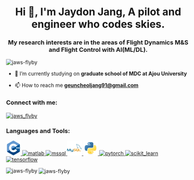 <h1 align="center">Hi 👋, I'm Jaydon Jang, A pilot and engineer who codes skies.</h1>
<h3 align="center">My research interests are in the areas of Flight Dynamics M&S and Flight Control with AI(ML/DL).</h3>

<p align="left"> <img src="https://komarev.com/ghpvc/?username=jaws-flyby&label=Profile%20views&color=0e75b6&style=flat" alt="jaws-flyby" /> </p>

- 🔭 I’m currently studying on **graduate school of MDC at Ajou University**

- 📫 How to reach me **geuncheoljang91@gmail.com**

<h3 align="left">Connect with me:</h3>
<p align="left">
<a href="https://instagram.com/jaws_flyby" target="blank"><img align="center" src="https://raw.githubusercontent.com/rahuldkjain/github-profile-readme-generator/master/src/images/icons/Social/instagram.svg" alt="jaws_flyby" height="30" width="40" /></a>
</p>

<h3 align="left">Languages and Tools:</h3>
<p align="left"> <a href="https://www.w3schools.com/cpp/" target="_blank" rel="noreferrer"> <img src="https://raw.githubusercontent.com/devicons/devicon/master/icons/cplusplus/cplusplus-original.svg" alt="cplusplus" width="40" height="40"/> </a> <a href="https://www.mathworks.com/" target="_blank" rel="noreferrer"> <img src="https://upload.wikimedia.org/wikipedia/commons/2/21/Matlab_Logo.png" alt="matlab" width="40" height="40"/> </a> <a href="https://www.microsoft.com/en-us/sql-server" target="_blank" rel="noreferrer"> <img src="https://www.svgrepo.com/show/303229/microsoft-sql-server-logo.svg" alt="mssql" width="40" height="40"/> </a> <a href="https://www.mysql.com/" target="_blank" rel="noreferrer"> <img src="https://raw.githubusercontent.com/devicons/devicon/master/icons/mysql/mysql-original-wordmark.svg" alt="mysql" width="40" height="40"/> </a> <a href="https://www.python.org" target="_blank" rel="noreferrer"> <img src="https://raw.githubusercontent.com/devicons/devicon/master/icons/python/python-original.svg" alt="python" width="40" height="40"/> </a> <a href="https://pytorch.org/" target="_blank" rel="noreferrer"> <img src="https://www.vectorlogo.zone/logos/pytorch/pytorch-icon.svg" alt="pytorch" width="40" height="40"/> </a> <a href="https://scikit-learn.org/" target="_blank" rel="noreferrer"> <img src="https://upload.wikimedia.org/wikipedia/commons/0/05/Scikit_learn_logo_small.svg" alt="scikit_learn" width="40" height="40"/> </a> <a href="https://www.tensorflow.org" target="_blank" rel="noreferrer"> <img src="https://www.vectorlogo.zone/logos/tensorflow/tensorflow-icon.svg" alt="tensorflow" width="40" height="40"/> </a> </p>

<p><img align="left" src="https://github-readme-stats.vercel.app/api/top-langs?username=jaws-flyby&show_icons=true&locale=en&layout=compact" alt="jaws-flyby" /></p>

<p>&nbsp;<img align="center" src="https://github-readme-stats.vercel.app/api?username=jaws-flyby&show_icons=true&locale=en" alt="jaws-flyby" /></p>

